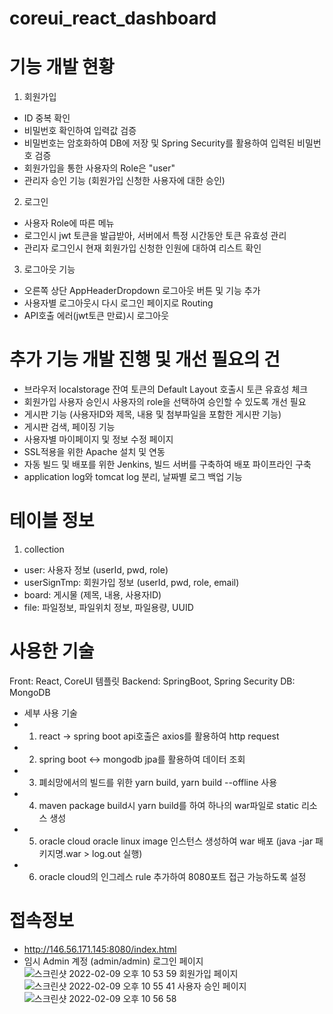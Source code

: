 # coreui_react_dashboard
# 기능 개발 현황
1) 회원가입 
- ID 중복 확인
- 비밀번호 확인하여 입력값 검증
- 비밀번호는 암호화하여 DB에 저장 및 Spring Security를 활용하여 입력된 비밀번호 검증
- 회원가입을 통한 사용자의 Role은 "user"
- 관리자 승인 기능 (회원가입 신청한 사용자에 대한 승인)
2) 로그인
- 사용자 Role에 따른 메뉴
- 로그인시 jwt 토큰을 발급받아, 서버에서 특정 시간동안 토큰 유효성 관리
- 관리자 로그인시 현재 회원가입 신청한 인원에 대하여 리스트 확인
3) 로그아웃 기능
- 오른쪽 상단 AppHeaderDropdown 로그아웃 버튼 및 기능 추가
- 사용자별 로그아웃시 다시 로그인 페이지로 Routing
- API호출 에러(jwt토큰 만료)시 로그아웃
# 추가 기능 개발 진행 및 개선 필요의 건
- 브라우저 localstorage 잔여 토큰의 Default Layout 호출시 토큰 유효성 체크
- 회원가입 사용자 승인시 사용자의 role을 선택하여 승인할 수 있도록 개선 필요
- 게시판 기능 (사용자ID와 제목, 내용 및 첨부파일을 포함한 게시판 기능)
- 게시판 검색, 페이징 기능
- 사용자별 마이페이지 및 정보 수정 페이지
- SSL적용을 위한 Apache 설치 및 연동
- 자동 빌드 및 배포를 위한 Jenkins, 빌드 서버를 구축하여 배포 파이프라인 구축
- application log와 tomcat log 분리, 날짜별 로그 백업 기능
# 테이블 정보
1) collection
- user: 사용자 정보 (userId, pwd, role)
- userSignTmp: 회원가입 정보 (userId, pwd, role, email)
- board: 게시물 (제목, 내용, 사용자ID)
- file: 파일정보, 파일위치 정보, 파일용량, UUID
# 사용한 기술
Front: React, CoreUI 템플릿
Backend: SpringBoot, Spring Security
DB: MongoDB 
- 세부 사용 기술
- 1) react -> spring boot api호출은 axios를 활용하여 http request
- 2) spring boot <-> mongodb jpa를 활용하여 데이터 조회
- 3) 폐쇠망에서의 빌드를 위한 yarn build, yarn build --offline 사용
- 4) maven package build시 yarn build를 하여 하나의 war파일로 static 리소스 생성
- 5) oracle cloud oracle linux image 인스턴스 생성하여 war 배포 (java -jar 패키지명.war > log.out 실행)
- 6) oracle cloud의 인그레스 rule 추가하여 8080포트 접근 가능하도록 설정
# 접속정보
- http://146.56.171.145:8080/index.html 
- 임시 Admin 계정 (admin/admin)
로그인 페이지
![스크린샷 2022-02-09 오후 10 53 59](https://user-images.githubusercontent.com/60498178/153215164-f0ab9914-f90f-4a4b-bb32-b7c097192b27.png)
회원가입 페이지
![스크린샷 2022-02-09 오후 10 55 41](https://user-images.githubusercontent.com/60498178/153215432-bb0dfe99-e5e8-4bcb-a4f2-f0a80e4ae585.png)
사용자 승인 페이지
![스크린샷 2022-02-09 오후 10 56 58](https://user-images.githubusercontent.com/60498178/153215648-224435e2-6d00-4578-aef0-281dd43cf696.png)

